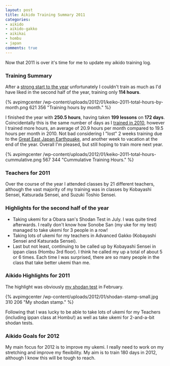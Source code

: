 ```yaml
---
layout: post
title: Aikido Training Summary 2011
categories:
- aikido
- aikido-gakko
- aikikai
- hombu
- japan
comments: true
---
```

Now that 2011 is over it's time for me to update my aikido training log.

### Training Summary

After a [strong start to the year]({{root_url}}/2011/07/23/aikido-training-log-first-half-2011/) unfortunately I couldn't train as much as I'd have liked in the second half of the year, training only **114 hours**.

{% avpimgcenter /wp-content/uploads/2012/01/keiko-2011-total-hours-by-month.png 621 356 "Training hours by month." %}

I finished the year with __250.5 hours__, having taken __199 lessons__ on __172 days__. Coincidentally this is the same number of days as I [trained in 2010]({{root_url}}/2010/12/30/aikido-training-2010-summary/), however I trained more hours, an average of 20.9 hours per month compared to 19.5 hours per month in 2010. Not bad considering I "lost" 2 weeks training due to the [Great East Japan Earthquake](http://en.wikipedia.org/wiki/2011_T%C5%8Dhoku_earthquake_and_tsunami), and another week to vacation at the end of the year. Overall I'm pleased, but still hoping to train more next year.

<!--more-->

{% avpimgcenter /wp-content/uploads/2012/01/keiko-2011-total-hours-cummulative.png 567 344 "Cummulative Training Hours." %}

### Teachers for 2011

Over the course of the year I attended classes by 21 different teachers, although the vast majority of my training was in classes by Kobayashi Sensei, Katsurada Sensei, and Suzuki Toshio Sensei.

### Highlights for the second half of the year

-  Taking ukemi for a Obara san's Shodan Test in July. I was quite tired afterwards. I really don't know how Sonobe San (my uke for my test) managed to take ukemi for 3 people in a row!
-  Taking lots of ukemi for my teachers in Advanced Gakko (Kobayashi Sensei and Katsurada Sensei).
-  Last but not least, continuing to be called up by Kobayashi Sensei in ippan class (Hombu 3rd floor). I think he called my up a total of about 5 or 6 times. Each time I was surprised, there are so many people in the class that take better ukemi than me.

### Aikido Highlights for 2011

The highlight was obviously [my shodan test]({{root_url}}/2011/04/09/my-aikido-shodan-test/) in February.

{% avpimgcenter /wp-content/uploads/2012/01/shodan-stamp-small.jpg 310 206 "My shodan stamp." %}

Following that I was lucky to be able to take lots of ukemi for my Teachers (including ippan class at Hombu!) as well as take ukemi for 2-and-a-bit shodan tests.

### Aikido Goals for 2012

My main focus for 2012 is to improve my ukemi. I really need to work on my stretching and improve my flexibility. My aim is to train 180 days in 2012, although I know this will be tough to reach. 
